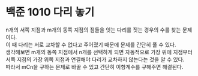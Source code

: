 # 백준 1010 다리 놓기
n개의 서쪽 지점과 m개의 동쪽 지점의 점들을 잇는 다리를 짓는 경우의 수를 찾는 문제이다.  
이 때 다리는 서로 교차할 수 없다고 주어졌기 때문에 문제를 간단히 풀 수 있다.  
생각해보면 m개의 동쪽 지점에서 n개를 선택하게 되면 자동적으로 가장 위에 지점부터 서쪽 지점의 가장 위쪽 지점과 연결해야 다리가 교차하지 않는다는 것을 알 수 있다.  
따라서 mCn을 구하는 문제로 바꿀 수 있고 간단히 이항계수를 구해주면 해결된다.  
